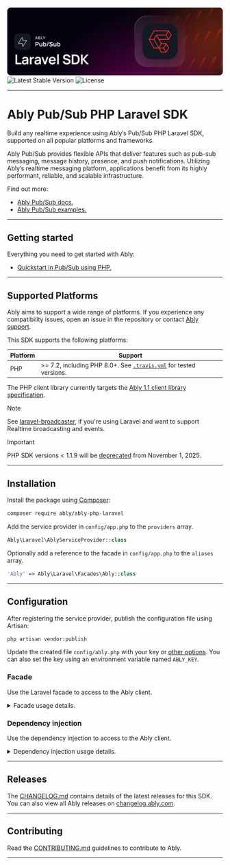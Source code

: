 ![Ably Pub/Sub PHP Laravel Header](images/LaraVELSDK-github.png)
![Latest Stable Version](https://poser.pugx.org/ably/ably-php-laravel/v/stable)
![License](https://poser.pugx.org/ably/ably-php-laravel/license)

---

# Ably Pub/Sub PHP Laravel SDK

Build any realtime experience using Ably’s Pub/Sub PHP Laravel SDK, supported on all popular platforms and frameworks.

Ably Pub/Sub provides flexible APIs that deliver features such as pub-sub messaging, message history, presence, and push notifications. Utilizing Ably’s realtime messaging platform, applications benefit from its highly performant, reliable, and scalable infrastructure.

Find out more:

* [Ably Pub/Sub docs.](https://ably.com/docs/basics)
* [Ably Pub/Sub examples.](https://ably.com/examples?product=pubsub)

---

## Getting started

Everything you need to get started with Ably:

- [Quickstart in Pub/Sub using PHP.](https://ably.com/docs/getting-started/quickstart?lang=php)

---

## Supported Platforms

Ably aims to support a wide range of platforms. If you experience any compatibility issues, open an issue in the repository or contact [Ably support](https://ably.com/support).

This SDK supports the following platforms:

| Platform | Support |
|----------|---------|
| PHP      | >= 7.2, including PHP 8.0+. See [`.travis.yml`](./.travis.yml) for tested versions. |

The PHP client library currently targets the [Ably 1.1 client library specification](https://www.ably.com/docs/client-lib-development-guide/features/).

> [!NOTE]
> See [laravel-broadcaster](https://packagist.org/packages/ably/laravel-broadcaster/), if you're using Laravel and want to support Realtime broadcasting and events.

> [!IMPORTANT]
> PHP SDK versions < 1.1.9 will be [deprecated](https://ably.com/docs/platform/deprecate/protocol-v1) from November 1, 2025.

---

## Installation

Install the package using [Composer](https://getcomposer.org/):

```bash
composer require ably/ably-php-laravel
```

Add the service provider in `config/app.php` to the `providers` array.

```php
Ably\Laravel\AblyServiceProvider::class
```

Optionally add a reference to the facade in `config/app.php` to the `aliases` array.

```php
'Ably' => Ably\Laravel\Facades\Ably::class
```
---

## Configuration

After registering the service provider, publish the configuration file using Artisan:

```bash
php artisan vendor:publish
```

Update the created file `config/ably.php` with your key or [other options](https://www.ably.com/docs/rest/usage#client-options). You can also set the key using an environment variable named `ABLY_KEY`.

### Facade

Use the Laravel facade to access to the Ably client.

<details>
<summary>Facade usage details.</summary>

The facade always returns a singleton instance created with options defined in the config file. Any methods available on an AblyRest class are available through the facade. Due to PHP limitations, properties must be accessed as methods, for example `Ably::auth()`):

```php
use Ably;

echo Ably::time(); // 1467884220000
$token = Ably::auth()->requestToken([ 'clientId' => 'client123', ]); // Ably\Models\TokenDetails
Ably::channel('testChannel')->publish('testEvent', 'testPayload', 'testClientId');
```
</details>

### Dependency injection

Use the dependency injection to access to the Ably client.

<details>
<summary>Dependency injection usage details.</summary>

You can use `Ably\Laravel\AblyService` instead of the facade, which acts as a 1:1 wrapper for an AblyRest singleton instance created with default options. `Ably\Laravel\AblyFactory` lets you instantiate new AblyRest instances with (optional) custom options.

```php
use Ably\Laravel\AblyService;
use Ably\Laravel\AblyFactory;

function ablyExamples(AblyService $ably, AblyFactory $ablyFactory) {
	echo $ably->time(); // 1467884220000
	echo $ably->auth->clientId; // null
	$tokenDetails = $ably->auth->requestToken([ 'clientId' => 'client123', ]); // Ably\Models\TokenDetails
	$ably->channel('testChannel')->publish('testEvent', 'testPayload', 'testClientId');

	$ablyClient = $ablyFactory->make([ 'tokenDetails' => $tokenDetails ]);
	echo $ablyClient->auth->clientId; // 'client123'
}
```
</details>

---

## Releases

The [CHANGELOG.md](/ably/ably-php-laravel/blob/main/CONTRIBUTING.md) contains details of the latest releases for this SDK. You can also view all Ably releases on [changelog.ably.com](https://changelog.ably.com).

---

## Contributing

Read the [CONTRIBUTING.md](./CONTRIBUTING.md) guidelines to contribute to Ably.

---